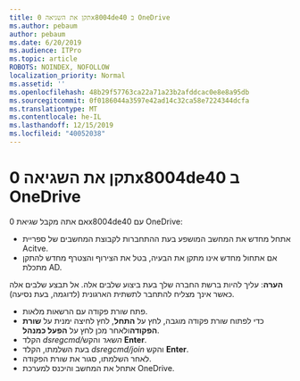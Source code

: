 ```yaml
---
title: תקן את השגיאה 0x8004de40 ב OneDrive
ms.author: pebaum
author: pebaum
ms.date: 6/20/2019
ms.audience: ITPro
ms.topic: article
ROBOTS: NOINDEX, NOFOLLOW
localization_priority: Normal
ms.assetid: ''
ms.openlocfilehash: 48b29f57763ca22a71a23b2afddcac0e8e8a95db
ms.sourcegitcommit: 0f0186044a3597e42ad14c32ca58e7224344dcfa
ms.translationtype: MT
ms.contentlocale: he-IL
ms.lasthandoff: 12/15/2019
ms.locfileid: "40052038"
---
```

# <a name="fix-0x8004de40-error-in-onedrive"></a>תקן את השגיאה 0x8004de40 ב OneDrive

אם אתה מקבל שגיאת 0x8004de40 עם OneDrive:

- אתחל מחדש את המחשב המושפע בעת ההתחברות לקבוצת המחשבים של ספריית Acitve.
- אם אתחול מחדש אינו מתקן את הבעיה, בטל את הצירוף והצטרף מחדש להתקן מתכלת AD. 

**הערה**: עליך להיות ברשת החברה שלך בעת ביצוע שלבים אלה. אל תבצע שלבים אלה כאשר אינך מצליח להתחבר לתשתית הארגונית (לדוגמה, בעת נסיעה). 

- פתח שורת פקודה עם הרשאות מלאות. 
- כדי לפתוח שורת פקודה מוגבה, לחץ על **התחל**, לחץ לחיצה ימנית על **שורת הפקודה**ולאחר מכן לחץ על **הפעל כמנהל**.
- הקלד *dsregcmd/השאר* והקש **Enter**.
- בעת השלמתו, הקלד *dsregcmd/join* והקש **Enter**.
- לאחר השלמתו, סגור את שורת הפקודה.
- אתחל את המחשב והיכנס למערכת OneDrive.